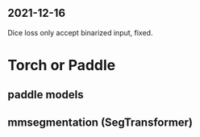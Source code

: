 
## 2021-12-16
Dice loss only accept binarized input, fixed.


# Torch or Paddle 
## paddle models 
## mmsegmentation (SegTransformer)

